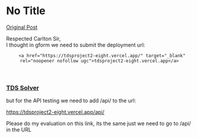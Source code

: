 # No Title

[Original Post](https://discourse.onlinedegree.iitm.ac.in/t/169029/599)

<p>Respected Carlton Sir,<br>
I thought in gform we need to submit the deployment url:</p>
<aside class="onebox allowlistedgeneric" data-onebox-src="https://tdsproject2-eight.vercel.app/">
  <header class="source">

      <a href="https://tdsproject2-eight.vercel.app/" target="_blank" rel="noopener nofollow ugc">tdsproject2-eight.vercel.app</a>
  </header>

  <article class="onebox-body">
    

<h3><a href="https://tdsproject2-eight.vercel.app/" target="_blank" rel="noopener nofollow ugc">TDS Solver</a></h3>



  </article>

  <div class="onebox-metadata">
    
    
  </div>

  <div style="clear: both"></div>
</aside>

<p>but for the API testing we need to add /api/ to the url:</p>
<p><a href="https://tdsproject2-eight.vercel.app/api/" class="onebox" target="_blank" rel="noopener nofollow ugc">https://tdsproject2-eight.vercel.app/api/</a></p>
<p>Please do my evaluation on this link, its the same just we need to go to /api/ in the URL</p>